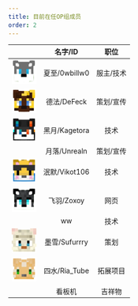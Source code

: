 ```yaml
---
title: 目前在任OP组成员
order: 2
---
```


| |名字/ID|职位|
| :----------------: | :----------------: | :----------------: |
|<img src="/assets/skull/0wbillw0.png" width="50" height="50" />|夏至/0wbillw0|服主/技术|
|<img src="/assets/skull/DeFeck.png" width="50" height="50" />|德法/DeFeck|策划/宣传|
|<img src="/assets/skull/Kagetora.png" width="50" height="50" />|黑月/Kagetora|技术|
||月落/Unrealn|策划/宣传|
|<img src="/assets/skull/Vikot106.png" width="50" height="50" />|泯默/Vikot106|技术|
|<img src="/assets/skull/Zoxoy.png" width="50" height="50" />|飞羽/Zoxoy|网页|
||ww|技术|
|<img src="/assets/skull/Sufurrry.webp" width="50" height="50" />|墨雪/Sufurrry|策划|
|<img src="/assets/skull/Ria_Tube.png" width="50" height="50" />|四水/Ria_Tube|拓展项目|
||看板机|吉祥物|

